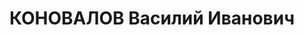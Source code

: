 ---
title: КОНОВАЛОВ Василий Иванович
description: "Род. в 1902, Тверская губ. В 1935 осужден к ссылке на 4 года в г. Туруханск\
  \ \n  Арестован 16.06.1936. Обв.: к.-р. деятельность. Приговор: ВК ВС СССР, 18.04.1937\
  \ – ВМН. Расстрелян 18.04.1938, в г. Красноярске. \n  Реабилитирован ВК ВС СССР\
  \ 08.02.1958"
---